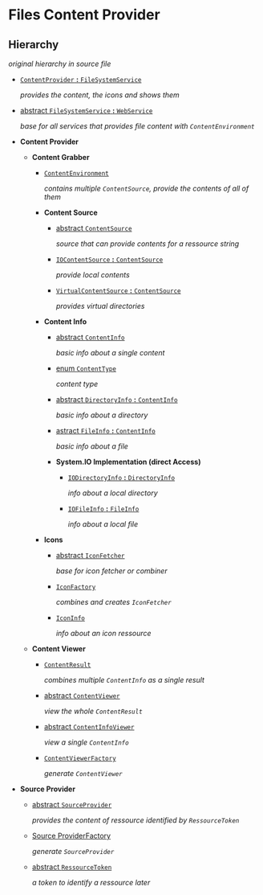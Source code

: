 ﻿# Files Content Provider

## Hierarchy

*original hierarchy in source file*

- [`ContentProvider` **:** `FileSystemService`](ContentProvider.cs) 
	
	*provides the content, the icons and shows them*
- [abstract `FileSystemService` **:** `WebService`](FileSystemService.cs) 

	*base for all services that provides file content with `ContentEnvironment`*
- **Content Provider**
	- **Content Grabber**
		- [`ContentEnvironment`](ContentEnvironment.cs) 

			*contains multiple `ContentSource`, provide the contents of all of them*
		- **Content Source**
			- [abstract `ContentSource`](Content/Grabber/Source/ContentSource.cs) 
			
				*source that can provide contents for a ressource string*
			- [`IOContentSource` **:** `ContentSource`](Content/Grabber/Source/IOContentSource.cs) 
			
				*provide local contents*
			- [`VirtualContentSource` **:** `ContentSource`](Content/Grabber/Source/VirtualContentSource.cs) 
			
				*provides virtual directories*
		- **Content Info**
			- [abstract `ContentInfo`](Content/Grabber/Info/ContentInfo.cs) 
			
				*basic info about a single content*
			- [enum `ContentType`](Content/Grabber/Info/CotnentType.cs) 
			
				*content type*
			- [abstract `DirectoryInfo` **:** `ContentInfo`](Content/Grabber/Info/DirectoryInfo.cs) 
			
				*basic info about a directory*
			- [astract `FileInfo` **:** `ContentInfo`](Content/Grabber/Info/FileInfo.cs) 
			
				*basic info about a file*
			- **System.IO Implementation (direct Access)**
				- [`IODirectoryInfo` **:** `DirectoryInfo`](Content/Grabber/Info/IODirectoryInfo.cs) 
				
					*info about a local directory*
				- [`IOFileInfo` **:** `FileInfo`](Content/Grabber/Info/IOFileInfo.cs) 
				
					*info about a local file*
		- **Icons**
			- [abstract `IconFetcher`](Content/Grabber/Icons/IconFetcher.cs) 
			
				*base for icon fetcher or combiner*
			- [`IconFactory`](Content/Grabber/Icons/IconFactory.cs) 
			
				*combines and creates `IconFetcher`*
			- [`IconInfo`](Content/Grabber/Icons/IconInfo.cs) 
			
				*info about an icon ressource*
	- **Content Viewer**
		- [`ContentResult`](Content/Viewer/ContentResult.cs) 
		
			*combines multiple `ContentInfo` as a single result*
		- [abstract `ContentViewer`](Content/Viewer/ContentViewer.cs) 
		
			*view the whole `ContentResult`*
		- [abstract `ContentInfoViewer`](Content/Viewer/ContentInfoViewer.cs) 
		
			*view a single `ContentInfo`*
		- [`ContentViewerFactory`](Content/Viewer/ContentViewerFactory.cs) 
		
			*generate `ContentViewer`*
- **Source Provider**
	- [abstract `SourceProvider`](Source/SourceProvider.cs) 
	
		*provides the content of ressource identified by `RessourceToken`*
	- [Source ProviderFactory](Source/SourceProviderFactory.cs) 
	
		*generate `SourceProvider`*
	- [abstract `RessourceToken`](Source/RessourceToken.cs) 
	
		*a token to identify a ressource later*
